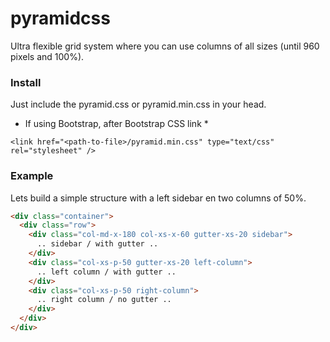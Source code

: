 pyramidcss
==========

Ultra flexible grid system where you can use columns of all sizes (until 960 pixels and 100%).

### Install

Just include the pyramid.css or pyramid.min.css in your head.

* If using Bootstrap, after Bootstrap CSS link *

```
<link href="<path-to-file>/pyramid.min.css" type="text/css" rel="stylesheet" /> 
```

### Example
Lets build a simple structure with a left sidebar en two columns of 50%.

``` HTML
<div class="container">
  <div class="row">
    <div class="col-md-x-180 col-xs-x-60 gutter-xs-20 sidebar">
      .. sidebar / with gutter ..
    </div>
    <div class="col-xs-p-50 gutter-xs-20 left-column">
      .. left column / with gutter ..
    </div>
    <div class="col-xs-p-50 right-column">
      .. right column / no gutter ..
    </div>
  </div>
</div>
```

